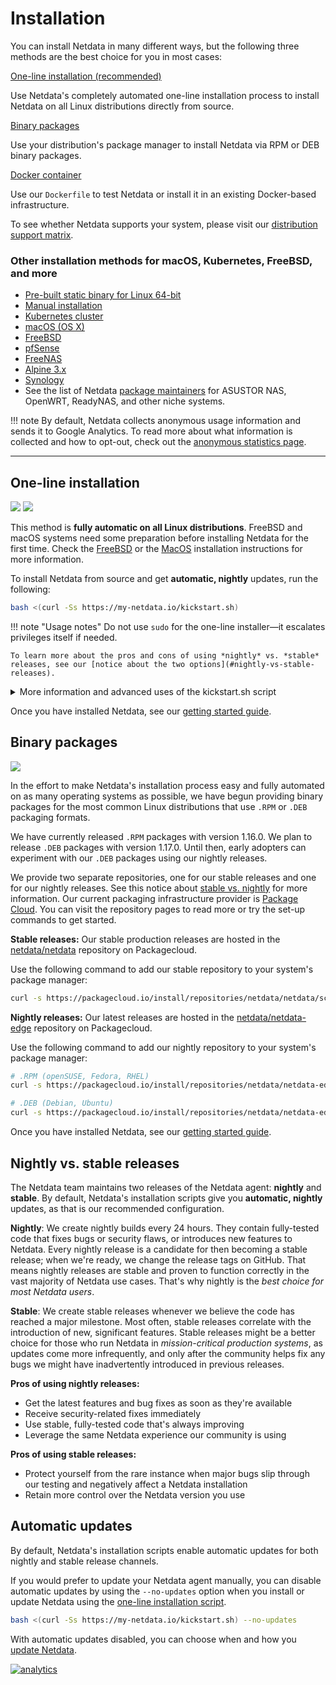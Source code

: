 # Installation

You can install Netdata in many different ways, but the following three methods are the best choice for you in most cases:

<div class="install-nav-buttons">

  <div>
    <div class="inner">
      <a class="nav-button" href="#one-line-installation">One-line installation (recommended)</a>
      <p>Use Netdata's completely automated one-line installation process to install Netdata on all Linux distributions directly from source.</p>
    </div>
  </div>
  <div>
    <a class="nav-button" href="#binary-packages">Binary packages</a>
    <p>Use your distribution's package manager to install Netdata via RPM or DEB binary packages.</p>
  </div>
  <div>
    <a class="nav-button" href="../docker/">Docker container</a>
    <p>Use our <code>Dockerfile</code> to test Netdata or install it in an existing Docker-based infrastructure.</p>
  </div>
</div>

To see whether Netdata supports your system, please visit our [distribution support matrix](../../packaging/DISTRIBUTIONS.md).

### Other installation methods for macOS, Kubernetes, FreeBSD, and more

- [Pre-built static binary for Linux 64-bit](OTHERS.md#pre-built-static-binary-for-linux-64-bit)
- [Manual installation](MANUAL-INSTALLATION.md)
- [Kubernetes cluster](https://github.com/netdata/helmchart#netdata-helm-chart-for-kubernetes-deployments)
- [macOS (OS X)](OTHERS.md#macos)
- [FreeBSD](OTHERS.md#freebsd)
- [pfSense](OTHERS.md#pfsense)
- [FreeNAS](OTHERS.md#freenas)
- [Alpine 3.x](OTHERS.md#alpine-3-x)
- [Synology](OTHERS.md#synology)
- See the list of Netdata [package maintainers](../maintainers) for ASUSTOR NAS, OpenWRT, ReadyNAS, and other niche systems.

!!! note
    By default, Netdata collects anonymous usage information and sends it to Google Analytics. To read more about what information is collected and how to opt-out, check out the [anonymous statistics page](../../docs/anonymous-statistics.md).

---

## One-line installation

![](https://registry.my-netdata.io/api/v1/badge.svg?chart=web_log_nginx.requests_per_url&options=unaligned&dimensions=kickstart&group=sum&after=-3600&label=last+hour&units=installations&value_color=orange&precision=0) ![](https://registry.my-netdata.io/api/v1/badge.svg?chart=web_log_nginx.requests_per_url&options=unaligned&dimensions=kickstart&group=sum&after=-86400&label=today&units=installations&precision=0)

This method is **fully automatic on all Linux distributions**. FreeBSD and macOS systems need some preparation before installing Netdata for the first time. Check the [FreeBSD](OTHERS.md#freebsd) or the [MacOS](OTHERS.md#macos) installation instructions for more information.

To install Netdata from source and get **automatic, nightly** updates, run the following:

```bash
bash <(curl -Ss https://my-netdata.io/kickstart.sh)
```

!!! note "Usage notes"
    Do not use `sudo` for the one-line installer—it escalates privileges itself if needed.

    To learn more about the pros and cons of using *nightly* vs. *stable* releases, see our [notice about the two options](#nightly-vs-stable-releases).

<details markdown="1"><summary>More information and advanced uses of the kickstart.sh script</summary>

**What `kickstart.sh` does:**

The `kickstart.sh` script:

- Detects the Linux distro and installs the required system packages for building Netdata after asking for confirmation.
- Downloads the latest Netdata source tree to `/usr/src/netdata.git`.
- Installs Netdata by running `./netdata-installer.sh` from the source tree.
- Installs `netdata-updater.sh` to `cron.daily`, so your Netdata installation updates daily.
- Outputs details about whether the installation succeeded or failed.

**Available options:**

You can customize your Netdata installation by passing options from `kickstart.sh` to `netdata-installer.sh`. With these options, you can change the installation directory, enable/disable automatic updates, choose between the nightly (default) or stable channel, enable/disable plugins, and much more. For a full list of options, see the [`netdata-installer.sh` script](https://github.com/netdata/netdata/netdata-installer.sh#L149-L177).

Here are a few popular options:

- `--stable-channel`: Automatically update only on the release of new major versions.
- `--no-updates`: Prevent automatic updates of any kind.
- `--dont-wait`: Enable automated installs by not prompting for permission to install any required packages.
- `--dont-start-it`: Prevent the installer from starting Netdata automatically.

Here's an example of how to pass a few options through `kickstart.sh`:

```bash
bash <(curl -Ss https://my-netdata.io/kickstart.sh) --dont-wait --dont-start-it --stable-channel
```

**Verify the script's integrity:**

Verify the integrity of the script with this:

```bash
[ "8a2b054081a108dff915994ce77f2f2d" = "$(curl -Ss https://my-netdata.io/kickstart.sh | md5sum | cut -d ' ' -f 1)" ] && echo "OK, VALID" || echo "FAILED, INVALID"
```

This command outputs `OK, VALID` to confirm that the script is intact and that no one has tampered with it.

</details>

Once you have installed Netdata, see our [getting started guide](../../docs/GettingStarted.md).


## Binary packages 
![](https://raw.githubusercontent.com/netdata/netdata/master/web/gui/images/packaging-beta-tag.svg?sanitize=true)

In the effort to make Netdata's installation process easy and fully automated on as many operating systems as possible, we have begun providing binary packages for the most common Linux distributions that use `.RPM` or `.DEB` packaging formats.

We have currently released `.RPM` packages with version 1.16.0. We plan to release `.DEB` packages with version 1.17.0. Until then, early adopters can experiment with our `.DEB` packages using our nightly releases.

We provide two separate repositories, one for our stable releases and one for our nightly releases. See this notice about [stable vs. nightly](#nightly-vs-stable-releases) for more information. Our current packaging infrastructure provider is [Package Cloud](https://packagecloud.io). You can visit the repository pages to read more or try the set-up commands to get started.

**Stable releases:** Our stable production releases are hosted in the [netdata/netdata](https://packagecloud.io/netdata/netdata) repository on Packagecloud.

Use the following command to add our stable repository to your system's package manager:

```bash
curl -s https://packagecloud.io/install/repositories/netdata/netdata/script.rpm.sh | sudo bash
```

**Nightly releases:** Our latest releases are hosted in the [netdata/netdata-edge](https://packagecloud.io/netdata/netdata-edge) repository on Packagecloud.

Use the following command to add our nightly repository to your system's package manager:

```bash
# .RPM (openSUSE, Fedora, RHEL)
curl -s https://packagecloud.io/install/repositories/netdata/netdata-edge/script.rpm.sh | sudo bash

# .DEB (Debian, Ubuntu)
curl -s https://packagecloud.io/install/repositories/netdata/netdata-edge/script.deb.sh | sudo bash
```

Once you have installed Netdata, see our [getting started guide](../../docs/GettingStarted.md).


## Nightly vs. stable releases

The Netdata team maintains two releases of the Netdata agent: **nightly** and **stable**. By default, Netdata's installation scripts give you **automatic, nightly** updates, as that is our recommended configuration.

**Nightly**: We create nightly builds every 24 hours. They contain fully-tested code that fixes bugs or security flaws, or introduces new features to Netdata. Every nightly release is a candidate for then becoming a stable release; when we're ready, we change the release tags on GitHub. That means nightly releases are stable and proven to function correctly in the vast majority of Netdata use cases. That's why nightly is the *best choice for most Netdata users*.

**Stable**: We create stable releases whenever we believe the code has reached a major milestone. Most often, stable releases correlate with the introduction of new, significant features. Stable releases might be a better choice for those who run Netdata in *mission-critical production systems*, as updates come more infrequently, and only after the community helps fix any bugs we might have inadvertently introduced in previous releases.

**Pros of using nightly releases:**

  - Get the latest features and bug fixes as soon as they're available
  - Receive security-related fixes immediately
  - Use stable, fully-tested code that's always improving
  - Leverage the same Netdata experience our community is using

**Pros of using stable releases:**

  - Protect yourself from the rare instance when major bugs slip through our testing and negatively affect a Netdata installation
  - Retain more control over the Netdata version you use


## Automatic updates

By default, Netdata's installation scripts enable automatic updates for both nightly and stable release channels.

If you would prefer to update your Netdata agent manually, you can disable automatic updates by using the `--no-updates` option when you install or update Netdata using the [one-line installation script](#one-line-installation).

```bash
bash <(curl -Ss https://my-netdata.io/kickstart.sh) --no-updates
```

With automatic updates disabled, you can choose when and how you [update Netdata](UPDATE.md).

[![analytics](https://www.google-analytics.com/collect?v=1&aip=1&t=pageview&_s=1&ds=github&dr=https%3A%2F%2Fgithub.com%2Fnetdata%2Fnetdata&dl=https%3A%2F%2Fmy-netdata.io%2Fgithub%2Finstaller%2FREADME&_u=MAC~&cid=5792dfd7-8dc4-476b-af31-da2fdb9f93d2&tid=UA-64295674-3)]()

